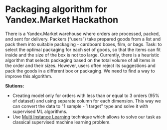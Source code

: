 # Packaging algorithm for Yandex.Market Hackathon

There is a Yandex.Market warehouse where orders are processed, packed, and sent for delivery. Packers (“users”) take prepared goods from a list and pack them into suitable packaging - cardboard boxes, film, or bags.
Task: to select the optimal packaging for each set of goods, so that the items can fit inside and the size of the box is not too large.
Currently, there is a heuristic algorithm that selects packaging based on the total volume of all items in the order and their sizes. However, users often reject its suggestions and pack the goods in a different box or packaging.
We need to find a way to improve this algorithm.

**Slutions:**
- Creating model only for orders with less than or equal to 3 orders (95% of dataset) and using separate column for each dimension. This way we can convert the data to "1 sample - 1 target" type and solve it with supervised ML algorithms.
- Use [Multi Instance Learning](https://nilg.ai/202105/an-introduction-to-multiple-instance-learning/) technique which allows to solve our task as classical supervised machine learning problem.